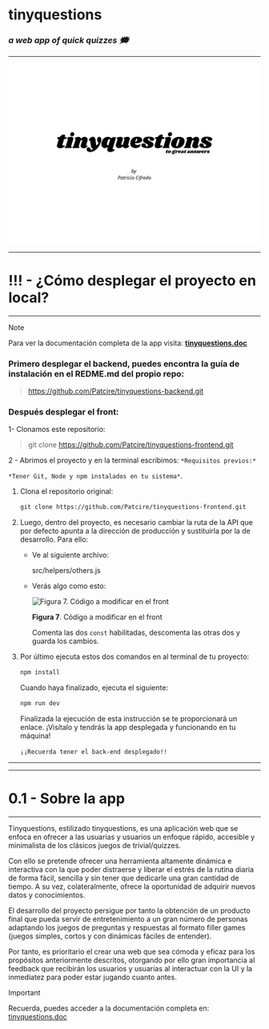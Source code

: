 # tinyquestions
### *a web app of quick quizzes 🗯*

***
![logo](/public/tinyquestionscover.webp)
***

!!! - ¿Cómo desplegar el proyecto en local?
=
***

> [!NOTE]
> Para ver la documentación completa de la app visita:
> **[tinyquestions.doc](https://internal-buckaroo-a26.notion.site/tinyquestions-8518a1c3128342eeb06610fc12508847?pvs=4)**

### Primero desplegar el backend, puedes encontra la guía de instalación en el REDME.md del propio repo:

>  https://github.com/Patcire/tinyquestions-backend.git

### Después desplegar el front:

1- Clonamos este repositorio:

> git clone https://github.com/Patcire/tinyquestions-frontend.git

2 - Abrimos el proyecto y en la terminal escribimos:
`*Requisitos previos:*` 

`*Tener Git, Node y npm instalados en tu sistema*`.

1. Clona el repositorio original:
    
    ```markdown
    git clone https://github.com/Patcire/tinyquestions-frontend.git
    ```
    
2. Luego, dentro del proyecto, es necesario cambiar la ruta de la API que por defecto apunta a la dirección de producción y sustituirla por la de desarrollo. Para ello: 
    - Ve al siguiente archivo:
        
        src/helpers/others.js
        
    - Verás algo como esto:
        
        ![**Figura 7**. Código a modificar en el front]([https://prod-files-secure.s3.us-west-2.amazonaws.com/93ad78ff-5f34-4de9-a9e6-55c3ebc2407f/81b2388f-20c9-42cd-b01c-90d98976f985/Untitled.png](https://internal-buckaroo-a26.notion.site/image/https%3A%2F%2Fprod-files-secure.s3.us-west-2.amazonaws.com%2F93ad78ff-5f34-4de9-a9e6-55c3ebc2407f%2F81b2388f-20c9-42cd-b01c-90d98976f985%2FUntitled.png?table=block&id=9576e07f-fda0-44c4-9480-e30e768d968f&spaceId=93ad78ff-5f34-4de9-a9e6-55c3ebc2407f&width=1290&userId=&cache=v2))
        
        **Figura 7**. Código a modificar en el front
        
        Comenta las dos `const` habilitadas, descomenta las otras dos y guarda los cambios. 
        
3. Por último ejecuta estos dos comandos en al terminal de tu proyecto:
    
    ```markdown
    npm install
    ```
    
    Cuando haya finalizado, ejecuta el siguiente:
    
    ```markdown
    npm run dev
    ```
    
    Finalizada la ejecución de esta instrucción se te proporcionará un enlace. ¡Visítalo y tendrás la app desplegada y funcionando en tu máquina!
    
    `¡¡Recuerda tener el back-end desplegado!!`

***

***

0.1 - Sobre la app
=
***

Tinyquestions, estilizado tinyquestions, es una aplicación web que se enfoca en ofrecer a las usuarias y usuarios un enfoque rápido, accesible y minimalista de los clásicos juegos de trivial/quizzes.

Con ello se pretende ofrecer una herramienta altamente dinámica e interactiva con la que poder distraerse y liberar el estrés de la rutina diaria de forma fácil, sencilla y sin tener que dedicarle una gran cantidad de tiempo. A su vez, colateralmente, ofrece la oportunidad de adquirir nuevos datos y conocimientos.

El desarrollo del proyecto persigue por tanto la obtención de un producto final que pueda
servir de entretenimiento a un gran número de personas adaptando los juegos de preguntas y respuestas al formato filler games (juegos simples, cortos y con dinámicas fáciles de entender).

Por tanto, es prioritario el crear una web que sea cómoda y eficaz para los propósitos anteriormente descritos, otorgando por ello gran importancia al feedback que recibirán los usuarios y usuarias al interactuar con la UI y la inmediatez para poder estar jugando cuanto antes.

> [!IMPORTANT] 
> Recuerda, puedes acceder a la documentación completa en:
> [tinyquestions.doc](https://internal-buckaroo-a26.notion.site/tinyquestions-8518a1c3128342eeb06610fc12508847)
